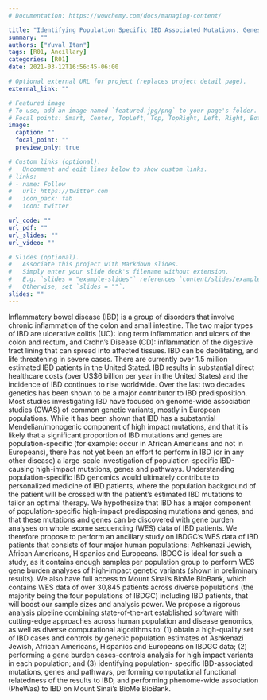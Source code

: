 ```yaml
---
# Documentation: https://wowchemy.com/docs/managing-content/

title: "Identifying Population Specific IBD Associated Mutations, Genes and Pathways"
summary: ""
authors: ["Yuval Itan"]
tags: [R01, Ancillary]
categories: [R01]
date: 2021-03-12T16:56:45-06:00

# Optional external URL for project (replaces project detail page).
external_link: ""

# Featured image
# To use, add an image named `featured.jpg/png` to your page's folder.
# Focal points: Smart, Center, TopLeft, Top, TopRight, Left, Right, BottomLeft, Bottom, BottomRight.
image:
  caption: ""
  focal_point: ""
  preview_only: true

# Custom links (optional).
#   Uncomment and edit lines below to show custom links.
# links:
# - name: Follow
#   url: https://twitter.com
#   icon_pack: fab
#   icon: twitter

url_code: ""
url_pdf: ""
url_slides: ""
url_video: ""

# Slides (optional).
#   Associate this project with Markdown slides.
#   Simply enter your slide deck's filename without extension.
#   E.g. `slides = "example-slides"` references `content/slides/example-slides.md`.
#   Otherwise, set `slides = ""`.
slides: ""
---
```


Inflammatory bowel disease (IBD) is a group of disorders that involve chronic inflammation of the colon and small intestine. The two major types of IBD are ulcerative colitis (UC): long term inflammation and ulcers of the colon and rectum, and Crohn’s Disease (CD): inflammation of the digestive tract lining that can spread into affected tissues. IBD can be debilitating, and life threatening in severe cases. There are currently over 1.5 million estimated IBD patients in the United Stated. IBD results in substantial direct healthcare costs (over US$6 billion per year in the United States) and the incidence of IBD continues to rise worldwide. Over the last two decades genetics has been shown to be a major contributor to IBD predisposition. Most studies investigating IBD have focused on genome-wide association studies (GWAS) of common genetic variants, mostly in European populations. While it has been shown that IBD has a substantial Mendelian/monogenic component of high impact mutations, and that it is likely that a significant proportion of IBD mutations and genes are population-specific (for example: occur in African Americans and not in Europeans), there has not yet been an effort to perform in IBD (or in any other disease) a large-scale investigation of population-specific IBD-causing high-impact mutations, genes and pathways. Understanding population-specific IBD genomics would ultimately contribute to personalized medicine of IBD patients, where the population background of the patient will be crossed with the patient’s estimated IBD mutations to tailor an optimal therapy. We hypothesize that IBD has a major component of population-specific high-impact predisposing mutations and genes, and that these mutations and genes can be discovered with gene burden analyses on whole exome sequencing (WES) data of IBD patients. We therefore propose to perform an ancillary study on IBDGC’s WES data of IBD patients that consists of four major human populations: Ashkenazi Jewish, African Americans, Hispanics and Europeans. IBDGC is ideal for such a study, as it contains enough samples per population group to perform WES gene burden analyses of high-impact genetic variants (shown in preliminary results). We also have full access to Mount Sinai’s BioMe BioBank, which contains WES data of over 30,845 patients across diverse populations (the majority being the four populations of IBDGC) including IBD patients, that will boost our sample sizes and analysis power. We propose a rigorous analysis pipeline combining state-of-the-art established software with cutting-edge approaches across human population and disease genomics, as well as diverse computational algorithms to: (1) obtain a high-quality set of IBD cases and controls by genetic population estimates of Ashkenazi Jewish, African Americans, Hispanics and Europeans on IBDGC data; (2) performing a gene burden cases-controls analysis for high impact variants in each population; and (3) identifying population- specific IBD-associated mutations, genes and pathways, performing computational functional relatedness of the results to IBD, and performing phenome-wide association (PheWas) to IBD on Mount Sinai’s BioMe BioBank.
